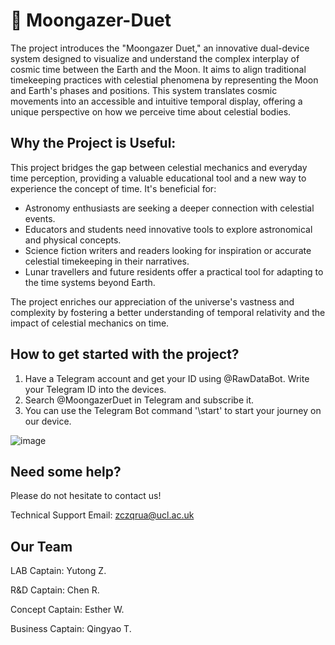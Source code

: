 # 🌝 Moongazer-Duet
The project introduces the "Moongazer Duet," an innovative dual-device system designed to visualize and understand the complex interplay of cosmic time between the Earth and the Moon. It aims to align traditional timekeeping practices with celestial phenomena by representing the Moon and Earth's phases and positions. This system translates cosmic movements into an accessible and intuitive temporal display, offering a unique perspective on how we perceive time about celestial bodies.  

## Why the Project is Useful:  
This project bridges the gap between celestial mechanics and everyday time perception, providing a valuable educational tool and a new way to experience the concept of time. It's beneficial for:  

- Astronomy enthusiasts are seeking a deeper connection with celestial events.  
- Educators and students need innovative tools to explore astronomical and physical concepts.  
- Science fiction writers and readers looking for inspiration or accurate celestial timekeeping in their narratives.  
- Lunar travellers and future residents offer a practical tool for adapting to the time systems beyond Earth.
  
The project enriches our appreciation of the universe's vastness and complexity by fostering a better understanding of temporal relativity and the impact of celestial mechanics on time.

## How to get started with the project?

1. Have a Telegram account and get your ID using @RawDataBot. Write your Telegram ID into the devices.
2. Search @MoongazerDuet in Telegram and subscribe it. 
3. You can use the Telegram Bot command '\start' to start your journey on our device.
   
![image](https://github.com/CASA0021-Astro-Lab/Moongazer-Duet/assets/145383140/72496c36-4c4b-4f13-a810-510ec77032c1)

## Need some help?

Please do not hesitate to contact us! 

Technical Support Email: zczqrua@ucl.ac.uk

## Our Team

LAB Captain: Yutong Z.  ​

R&D Captain: Chen R.​

Concept Captain: Esther W. ​

Business Captain: Qingyao T. ​
